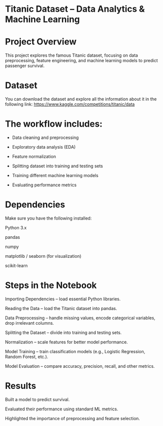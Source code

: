 # Titanic Dataset – Data Analytics & Machine Learning

# Project Overview

This project explores the famous Titanic dataset, focusing on data preprocessing, feature engineering, and machine learning models to predict passenger survival.
# Dataset

You can download the dataset and explore all the information about it in the following link: https://www.kaggle.com/competitions/titanic/data

# The workflow includes:

- Data cleaning and preprocessing

- Exploratory data analysis (EDA)

- Feature normalization

- Splitting dataset into training and testing sets

- Training different machine learning models

- Evaluating performance metrics

# Dependencies

Make sure you have the following installed:

Python 3.x

pandas

numpy

matplotlib / seaborn (for visualization)

scikit-learn


# Steps in the Notebook

Importing Dependencies – load essential Python libraries.

Reading the Data – load the Titanic dataset into pandas.

Data Preprocessing – handle missing values, encode categorical variables, drop irrelevant columns.

Splitting the Dataset – divide into training and testing sets.

Normalization – scale features for better model performance.

Model Training – train classification models (e.g., Logistic Regression, Random Forest, etc.).

Model Evaluation – compare accuracy, precision, recall, and other metrics.

# Results
Built a model to predict survival.

Evaluated their performance using standard ML metrics.

Highlighted the importance of preprocessing and feature selection.

